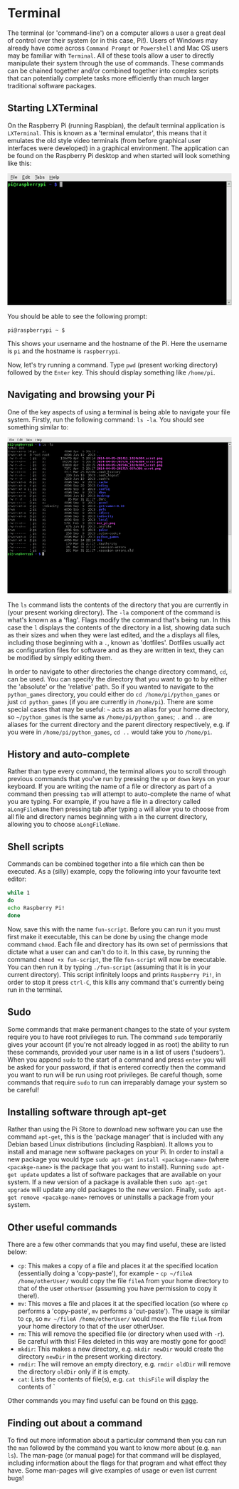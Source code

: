 # Terminal

The terminal (or 'command-line') on a computer allows a user a great deal of control over their system (or in this case, Pi!). Users of Windows may already have come across `Command Prompt` or `Powershell` and Mac OS users may be familiar with `Terminal`. All of these tools allow a user to directly manipulate their system through the use of commands. These commands can be chained together and/or combined together into complex scripts that can potentially complete tasks more efficiently than much larger traditional software packages.

## Starting LXTerminal

On the Raspberry Pi (running Raspbian), the default terminal application is `LXTerminal`. This is known as a 'terminal emulator', this means that it emulates the old style video terminals (from before graphical user interfaces were developed) in a graphical environment. The application can be found on the Raspberry Pi desktop and when started will look something like this:

![](images/lxterminal.png)

You should be able to see the following prompt:

```
pi@raspberrypi ~ $
```

This shows your username and the hostname of the Pi. Here the username is `pi` and the hostname is `raspberrypi`.

Now, let's try running a command. Type `pwd` (present working directory) followed by the `Enter` key. This should display something like `/home/pi`.

## Navigating and browsing your Pi

One of the key aspects of using a terminal is being able to navigate your file system. Firstly, run the following command: `ls -la`. You should see something similar to:

![](images/lsresult.png)

The `ls` command lists the contents of the directory that you are currently in (your present working directory). The `-la` component of the command is what's known as a 'flag'. Flags modify the command that's being run. In this case the `l` displays the contents of the directory in a list, showing data such as their sizes and when they were last edited, and the `a` displays all files, including those beginning with a `.`, known as 'dotfiles'. Dotfiles usually act as configuration files for software and as they are written in text, they can be modified by simply editing them. 

In order to navigate to other directories the change directory command, `cd`, can be used. You can specify the directory that you want to go to by either the 'absolute' or the 'relative' path. So if you wanted to navigate to the `python_games` directory, you could either do `cd /home/pi/python_games` or just `cd python_games` (if you are currently in `/home/pi`). There are some special cases that may be useful: `~` acts as an alias for your home directory, so `~/python_games` is the same as `/home/pi/python_games`; `.` and `..` are aliases for the current directory and the parent directory respectively, e.g. if you were in `/home/pi/python_games`, `cd ..` would take you to `/home/pi`.

## History and auto-complete

Rather than type every command, the terminal allows you to scroll through previous commands that you've run by pressing the `up` or `down` keys on your keyboard. If you are writing the name of a file or directory as part of a command then pressing `tab` will attempt to auto-complete the name of what you are typing. For example, if you have a file in a directory called `aLongFileName` then pressing tab after typing `a` will allow you to choose from all file and directory names beginning with `a` in the current directory, allowing you to choose `aLongFileName`.

## Shell scripts

Commands can be combined together into a file which can then be executed. As a (silly) example, copy the following into your favourite text editor:

```bash
while 1
do
echo Raspberry Pi!
done
```
Now, save this with the name `fun-script`. Before you can run it you must first make it executable, this can be done by using the change mode command `chmod`. Each file and directory has its own set of permissions that dictate what a user can and can't do to it. In this case, by running the command `chmod +x fun-script`, the file `fun-script` will now be executable. You can then run it by typing `./fun-script` (assuming that it is in your current directory). This script infinitely loops and prints `Raspberry Pi!`, in order to stop it press `ctrl-C`, this kills any command that's currently being run in the terminal.

## Sudo

Some commands that make permanent changes to the state of your system require you to have root privileges to run. The command `sudo` temporarily gives your account (if you're not already logged in as root) the ability to run these commands, provided your user name is in a list of users ('sudoers'). When you append `sudo` to the start of a command and press `enter` you will be asked for your password, if that is entered correctly then the command you want to run will be run using root privileges. Be careful though, some commands that require `sudo` to run can irreparably damage your system so be careful!

## Installing software through apt-get

Rather than using the Pi Store to download new software you can use the command `apt-get`, this is the 'package manager' that is included with any Debian based Linux distributions (including Raspbian). It allows you to install and manage new software packages on your Pi. In order to install a new package you would type `sudo apt-get install <package-name>` (where `<pacakge-name>` is the package that you want to install). Running `sudo apt-get update` updates a list of software packages that are available on your system. If a new version of a package is available then `sudo apt-get upgrade` will update any old packages to the new version. Finally, `sudo apt-get remove <pacakge-name>` removes or uninstalls a package from your system.

## Other useful commands

There are a few other commands that you may find useful, these are listed below:

- `cp`: This makes a copy of a file and places it at the specified location (essentially doing a 'copy-paste'), for example - `cp ~/fileA /home/otherUser/` would copy the file `fileA` from your home directory to that of the user `otherUser` (assuming you have permission to copy it there!).
- `mv`: This moves a file and places it at the specified location (so where `cp` performs a 'copy-paste', `mv` performs a 'cut-paste'). The usage is similar to `cp`, so `mv ~/fileA /home/otherUser/` would move the file `fileA` from your home directory to that of the user otherUser.
- `rm`: This will remove the specified file (or directory when used with `-r`). Be careful with this! Files deleted in this way are mostly gone for good!
- `mkdir`: This makes a new directory, e.g. `mkdir newDir` would create the directory `newDir` in the present working directory.
- `rmdir`: The will remove an empty directory, e.g. `rmdir oldDir` will remove the directory `oldDir` only if it is empty.
- `cat`: Lists the contents of file(s), e.g. `cat thisFile` will display the contents of `

Other commands you may find useful can be found on this [page](../linux/usage/commands.md).

## Finding out about a command

To find out more information about a particular command then you can run the `man` followed by the command you want to know more about (e.g. `man ls`). The man-page (or manual page) for that command will be displayed, including information about the flags for that program and what effect they have. Some man-pages will give examples of usage or even list current bugs!
